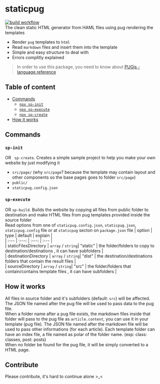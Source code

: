 # staticpug
[![build workflow](https://github.com/easa/staticpug/workflows/publish/badge.svg)](https://github.com/easa/staticpug/actions?query=branch%3Amaster+workflow%3A%22publish%22)  
The clean static HTML generator from HAML files using pug rendering the templates  
- Render `pug` templates to `html`
- Read `markdown` files and insert them into the template
- Simple and easy structure to deal with
- Errors complitly explained

> In order to use this package, you need to know about [PUGjs - language reference](https://pugjs.org/language/attributes.html)

## Table of content

- [Commands](#commands)
  - [`npx sp-init`](#sp-init)
  - [`npx sp-execute`](#sp-execute)
  - [`npx sp-create`](#sp-create)
- [How it works](#How-it-works)

## Commands

### `sp-init`
OR ` sp-create`. Creates a simple sample project to help you make your own website by just modifying it
- `src/page/` (why `src/page`? because the template may contain layout and other components so the base pages goes to folder `src/page`)
- `public/`
- `staticpug.config.json`

### `sp-execute`
OR `sp-build`. Builds the website by copying all files from public folder to destination 
and make HTML files from pug templates provided inside the source folder  
Read options from one of `staticpug.config.json`, `staticpug.json`, `staticpug.config` file 
or at `staticpug` secton on `package.json` file
| option | type | default | explain |  
| :---  | :---: | :---: | :--- |  
| staticFilesDirectory | `array` / `string`| "static" | the folder/folders to copy to destination/destinations , it can have subfolders |  
| destinationDirectory | `array` / `string`| "dist" | the destination/destinations folders that contain the result files |  
| sourceDirectory | `array` / `string`| "src" | the folder/folders that contain/contains template files , it can have subfolders |


## How it works
All files in source folder and it's subfolders (default: `src`) will be affected.  
The JSON file named after the pug file will be used to pass data to the pug file.  
When a folder name after a pug file exists,
the markdown files inside that folder will pass to the pug file as `article.content`, you can use it in your template (pug file).
The JSON file named after the markdown file will be used to pass other informations (for each article).
Each template folder can have an index file, a file named as polar of the folder name. (exp: class: classes, post: posts)  
When no folder be found for the pug file, it will be simply converted to a HTML page.  

## Contribute
Please contribute, it's hard to continue alone >_<